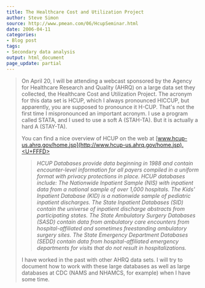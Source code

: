 ```yaml
---
title: The Healthcare Cost and Utilization Project
author: Steve Simon
source: http://www.pmean.com/06/HcupSeminar.html
date: 2006-04-11
categories:
- Blog post
tags:
- Secondary data analysis
output: html_document
page_update: partial
---
```


> On April 20, I will be attending a webcast sponsored by the Agency for
> Healthcare Research and Quality (AHRQ) on a large data set they
> collected, the Healthcare Cost and Utilization Project. The acronym
> for this data set is HCUP, which I always pronounced HICCUP, but
> apparently, you are supposed to pronounce it H-CUP. That's not the
> first time I mispronounced an important acronym. I use a program
> called STATA, and I used to use a soft A (STAH-TA). But it is actually
> a hard A (STAY-TA).
>
> You can find a nice overview of HCUP on the web at
> [www.hcup-us.ahrq.gov/home.jsp](http://www.hcup-us.ahrq.gov/home.jsp).<U+FFFD>
>
> > *HCUP Databases provide data beginning in 1988 and contain
> > encounter-level information for all payers compiled in a uniform
> > format with privacy protections in place. HCUP databases include:
> > The Nationwide Inpatient Sample (NIS) with inpatient data from a
> > national sample of over 1,000 hospitals. The Kids' Inpatient
> > Database (KID) is a nationwide sample of pediatric inpatient
> > discharges. The State Inpatient Databases (SID) contain the universe
> > of inpatient discharge abstracts from participating states. The
> > State Ambulatory Surgery Databases (SASD) contain data from
> > ambulatory care encounters from hospital-affiliated and sometimes
> > freestanding ambulatory surgery sites. The State Emergency
> > Department Databases (SEDD) contain data from hospital-affiliated
> > emergency departments for visits that do not result in
> > hospitalizations.*
>
> I have worked in the past with other AHRQ data sets. I will try to
> document how to work with these large databases as well as large
> databases at CDC (NAMS and NHAMCS, for example) when I have some time.
